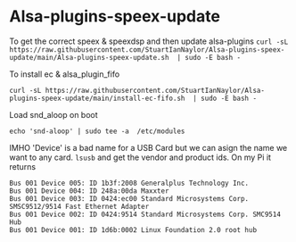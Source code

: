 # Alsa-plugins-speex-update

To get the correct speex & speexdsp and then update alsa-plugins
`curl -sL https://raw.githubusercontent.com/StuartIanNaylor/Alsa-plugins-speex-update/main/Alsa-plugins-speex-update.sh  | sudo -E bash -`

To install ec & alsa_plugin_fifo

`curl -sL https://raw.githubusercontent.com/StuartIanNaylor/Alsa-plugins-speex-update/main/install-ec-fifo.sh  | sudo -E bash -`

Load snd_aloop on boot

`echo 'snd-aloop' | sudo tee -a  /etc/modules`

IMHO 'Device' is a bad name for a USB Card but we can asign the name we want to any card.
`lsusb` and get the vendor and product ids. On my Pi it returns

```
Bus 001 Device 005: ID 1b3f:2008 Generalplus Technology Inc.
Bus 001 Device 004: ID 248a:00da Maxxter
Bus 001 Device 003: ID 0424:ec00 Standard Microsystems Corp. SMSC9512/9514 Fast Ethernet Adapter
Bus 001 Device 002: ID 0424:9514 Standard Microsystems Corp. SMC9514 Hub
Bus 001 Device 001: ID 1d6b:0002 Linux Foundation 2.0 root hub
```



